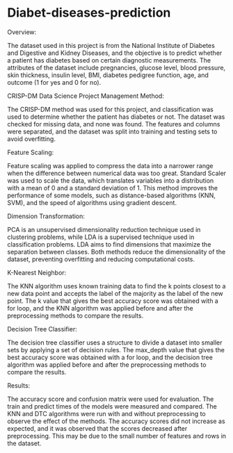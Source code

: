 # Diabet-diseases-prediction
Overview:

The dataset used in this project is from the National Institute of Diabetes and Digestive and Kidney Diseases, and the objective is to predict whether a patient has diabetes based on certain diagnostic measurements. The attributes of the dataset include pregnancies, glucose level, blood pressure, skin thickness, insulin level, BMI, diabetes pedigree function, age, and outcome (1 for yes and 0 for no).

CRISP-DM Data Science Project Management Method:

The CRISP-DM method was used for this project, and classification was used to determine whether the patient has diabetes or not. The dataset was checked for missing data, and none was found. The features and columns were separated, and the dataset was split into training and testing sets to avoid overfitting.

Feature Scaling:

Feature scaling was applied to compress the data into a narrower range when the difference between numerical data was too great. Standard Scaler was used to scale the data, which translates variables into a distribution with a mean of 0 and a standard deviation of 1. This method improves the performance of some models, such as distance-based algorithms (KNN, SVM), and the speed of algorithms using gradient descent.

Dimension Transformation:

PCA is an unsupervised dimensionality reduction technique used in clustering problems, while LDA is a supervised technique used in classification problems. LDA aims to find dimensions that maximize the separation between classes. Both methods reduce the dimensionality of the dataset, preventing overfitting and reducing computational costs.

K-Nearest Neighbor:

The KNN algorithm uses known training data to find the k points closest to a new data point and accepts the label of the majority as the label of the new point. The k value that gives the best accuracy score was obtained with a for loop, and the KNN algorithm was applied before and after the preprocessing methods to compare the results.

Decision Tree Classifier:

The decision tree classifier uses a structure to divide a dataset into smaller sets by applying a set of decision rules. The max_depth value that gives the best accuracy score was obtained with a for loop, and the decision tree algorithm was applied before and after the preprocessing methods to compare the results.

Results:

The accuracy score and confusion matrix were used for evaluation. The train and predict times of the models were measured and compared. The KNN and DTC algorithms were run with and without preprocessing to observe the effect of the methods. The accuracy scores did not increase as expected, and it was observed that the scores decreased after preprocessing. This may be due to the small number of features and rows in the dataset. 


















